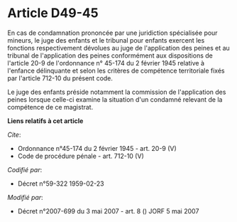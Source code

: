 # Article D49-45

En cas de condamnation prononcée par une juridiction spécialisée pour mineurs, le juge des enfants et le tribunal pour
enfants exercent les fonctions respectivement dévolues au juge de l'application des peines et au tribunal de l'application
des peines conformément aux dispositions de l'article 20-9 de l'ordonnance n° 45-174 du 2 février 1945 relative à l'enfance
délinquante et selon les critères de compétence territoriale fixés par l'article 712-10 du présent code. 

Le juge des enfants préside notamment la commission de l'application des peines lorsque celle-ci examine la situation d'un
condamné relevant de la compétence de ce magistrat.

**Liens relatifs à cet article**

_Cite_:

  - Ordonnance n°45-174 du 2 février 1945 - art. 20-9 (V)
  - Code de procédure pénale - art. 712-10 (V)

_Codifié par_:

  - Décret n°59-322 1959-02-23

_Modifié par_:

  - Décret n°2007-699 du 3 mai 2007 - art. 8 () JORF 5 mai 2007

